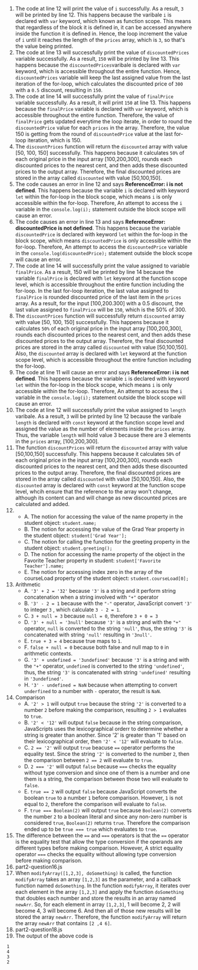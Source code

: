 1. The code at line 12 will print the value of ```i``` successfully. As a result, ```3``` will be printed by line 12. This happens because the varibale ```i``` is declared with ```var``` keyword, which known as function scope. This means that regardless of the block it is defined in, it can be accessed anywhere inside the function it is defined in. Hence, the loop increment the value of ```i``` until it reaches the length of the ```prices``` array, which is ```3```, so that's the value being printed.
2. The code at line 13 will successfully print the value of ```discountedPrices``` variable successfully. As a result, ```150``` will be printed by line 13. This happens because the ```discountedPrices```varibale is declared with ```var``` keyword, which is accessible throughout the entire function. Hence, ```discountedPrices``` variable will keep the last assigned value from the last iteration of the for-loop, which calculates the discounted price of ```300``` with a  ```0.5``` discount, resulting in ```150```. 
3. The code at line 14 will successfully print the value of ```finalPrice``` variable successfully. As a result, it will print ```150``` at line 13. This happens because the ```finalPrice``` variable is declared with ```var``` keyword, which is accessible throughout the entire function. Therefore, the value of ```finalPrice``` gets updated everytime the loop iterate, in order to round the ```discountedPrice``` value for each ```prices``` in the array. Therefore, the value 150 is getting from the round of ```discountedPrice``` value at the last for-loop iteration, which is 150.
4. The ```discountPrices``` function will return the ```discounted``` array with value [50, 100, 150] successfully. This happens because it calculates ```50%``` of each original price in the input array [100,200,300], rounds each discounted prices to the nearest cent, and then adds these discounted prices to the output array. Therefore, the final discounted prices are stored in the array called ```discounted``` with value [50,100,150].
5. The code causes an error in line 12 and says **ReferenceError: i is not defined**. This happens because the variable ```i``` is declared with keyword ```let``` within the for-loop in the block scope, which means ```i``` is only accessible within the for-loop. Therefore, An attempt to access the ```i``` variable in the ```console.log(i);``` statement outside the block scope will cause an error.
6. The code causes an error in line 13 and says **ReferenceError: discountedPrice is not defined**. This happens because the variable ```discountedPrice``` is declared with keyword ```let``` within the for-loop in the block scope, which means ```discountedPrice``` is only accessible within the for-loop. Therefore, An attempt to access the ```discountedPrice``` variable in the ```console.log(discountedPrice);``` statement outside the block scope will cause an error.
7. The code at line 14 will successfully print the value assigned to variable ```finalPrice```. As a result, 150 will be printed by line 14 because the variable ```finalPrice``` is declared with ```let``` keyword at the function scope level, which is accessible throughout the entire function including the for-loop. In the last for-loop iteration, the last value assigned to ```finalPrice``` is rounded discounted price of the last item in the ```prices``` array. As a result, for the input [100,200.300] with a 0.5 discount, the last value assigned to ```finalPrice``` will be ```150```, which is the 50% of 300.
8. The ```discountPrices``` function will successfully return ```discounted``` array with value [50, 100, 150] successfully. This happens because it calculates ```50%``` of each original price in the input array [100,200,300], rounds each discounted prices to the nearest cent, and then adds these discounted prices to the output array. Therefore, the final discounted prices are stored in the array called ```discounted``` with value [50,100,150]. Also, the ```discounted``` array is declared with ```let``` keyword at the function scope level, which is accessible throughout the entire function including the for-loop. 
9. The code at line 11 will cause an error and says **ReferenceError: i is not defined**. This happens because the variable ```i``` is declared with keyword ```let``` within the for-loop in the block scope, which means ```i``` is only accessible within the for-loop. Therefore, An attempt to access the ```i``` variable in the ```console.log(i);``` statement outside the block scope will cause an error.
10. The code at line 12 will successfully print the value assigned to ```length``` varibale. As a result, ```3``` will be printed by line 12 because the varibale ```length``` is declared with ```const``` keyword at the function scope level and assigned the value as the number of elements inside the ```prices``` array. Thus, the variable ```length``` will hold value 3 because there are 3 elements in the ```prices``` array, [100,200,300].
11. The function ```discountPrices``` will return the ```discounted``` array with value [50,100,150] successfully. This happens because it calculates ```50%``` of each original price in the input array [100,200,300], rounds each discounted prices to the nearest cent, and then adds these discounted prices to the output array. Therefore, the final discounted prices are stored in the array called ```discounted``` with value [50,100,150]. Also, the ```discounted``` array is declared with ```const``` keyword at the function scope level, whcih ensure that the reference to the array won't change, although its content can and will change as new discounted prices are calculated and added.
12. 
    * A.  The notion for accessing the value of the name property in the student object: ```student.name;```
    * B.  The notion for accessing the value of the Grad Year property in the student object: ```student['Grad Year'];```
    * C.  The notion for calling the function for the greeting property in the student object: ```student.greeting();```
    * D.  The notion for accessing the name property of the object in the Favorite Teacher property in student: ```student['Favorite Teacher'].name;```
    * E.  The notion for accessing index zero in the array of the courseLoad property of the student object: ```student.courseLoad[0];```
13. Arithmetic
    * A. ```'3' + 2 = '32'``` because ```'3'``` is a string and it perform string concatenation when a string involved with ```"+"``` operator
    * B. ```'3' - 2 = 1``` because with the ```"-"``` operator, JavaScript convert ```'3'``` to integer ```3``` , which calculate ```3 - 2 = 1```.
    * C. ```3 + null = 3``` because ```null = 0```, therefore ```3 + 0 = 3```
    * D. ```'3' + null = '3null'``` because ```'3'``` is a string and with the ```"+"``` operator, ```null``` is converted to the string ```'null'```, thus, the string ```'3'``` is concatenated with string ```'null'``` resulting in ```'3null'```.    
    * E. ```true + 3 = 4``` because true maps to ```1```.
    * F. ```false + null = 0``` because both false and null map to ```0``` in arithmetic contexts.
    * G. ```'3' + undefined = '3undefined'``` because ```'3'``` is a string and with the ```"+"``` operator, ```undefined``` is converted to the string ```'undefined'```, thus, the string ```'3'``` is concatenated with string ```'undefined'``` resulting in ```'3undefined'```. 
    * H. ```'3' - undefined = NaN``` because when attempting to convert ```underfined``` to a number with ```-``` operator, the result is ```NaN```.
14. Comparison
    * A. ```'2' > 1``` will output ```true``` because the string ```'2'``` is converted to a number ```2``` before making the comparison, resulting ```2 > 1``` evaluates to ```true```. 
    * B. ```'2' < '12'``` will output ```false``` because in the string comparison, JavaScripts uses the lexicographical orderr to determine whether a string is greater than another. Since '2' is greater than '1' based on their lexicographical order, then ```'2' < '12'``` will evaluate to ```false```.
    * C. ```2 == '2'``` will output ```true``` beacuse ```==``` operator performs the equality test. Since the string ```'2'``` is converted to the number ```2```, then the comparison between ```2 == 2``` will evaluate to ```true```.
    * D. ```2 === '2'``` will output ```false``` because ```===``` checks the equality without type conversion and since one of them is a number and one them is a string, the comparison between those two will evaluate to ```false```.
    * E. ```true == 2``` will output ```false``` because JavaScript converts the boolean ```true``` to a number ```1``` before comparison. However, ```1``` is not equal to ```2```, therefore the comparison will evaluate to ```false```.
    * F. ```true === Boolean(2)``` will output ```true``` because ```Boolean(2)``` converts the number ```2``` to a boolean literal and since any non-zero number is considered ```true```, ```Boolean(2)``` returns ```true```. Therefore the comparison ended up to be ```true === true``` which evaluates to ```true```.
15. The difference between the ```==``` and ```===``` operators is that the ```==``` operator is the equality test that allow the type conversion if the operands are different types before making comparison. However, A strict equality operator ```===``` checks the equality without allowing type conversion before making comparison.
16. part2-question16.js
17. When ```modifyArray([1,2,3], doSomething)``` is called, the function ```modifyArray``` takes an array ```[1,2,3]``` as the parameter, and a callback function named ```doSomething```. In the function ```modifyArray```, it iterates over each element in the array ```[1,2,3]``` and apply the function ```doSomething``` that doubles each number and store the results in an array named ```newArr```. So, for each element in array ```[1,2,3]```, 1 will become 2, 2 will become 4, 3 will become 6. And then all of those new results will be stored the array ```newArr```. Therefore, the function ```modifyArray``` will return the array ```newArr``` that contains ```[2 ,4 6]```.
18. part2-question18.js
19. The output of the above code is
```
1
4
3
2
```

